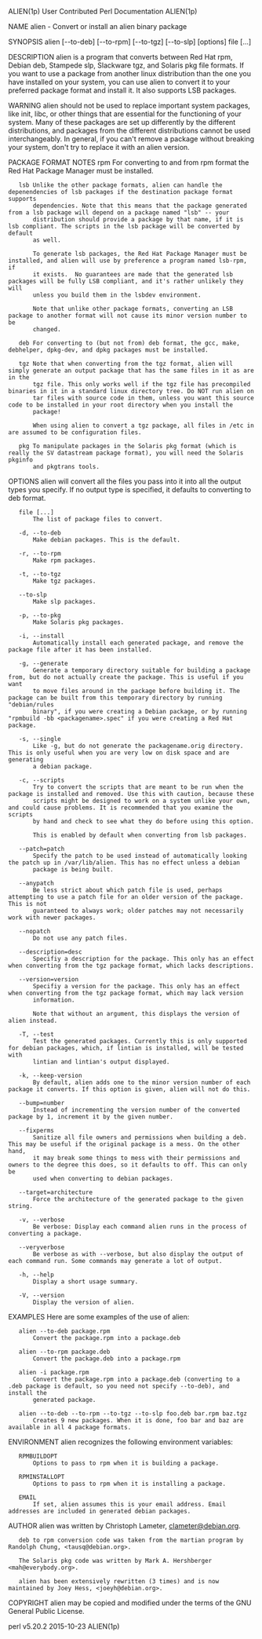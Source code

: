 ALIEN(1p)                                               User Contributed Perl Documentation                                              ALIEN(1p)

NAME
       alien - Convert or install an alien binary package

SYNOPSIS
        alien [--to-deb] [--to-rpm] [--to-tgz] [--to-slp] [options] file [...]

DESCRIPTION
       alien is a program that converts between Red Hat rpm, Debian deb, Stampede slp, Slackware tgz, and Solaris pkg file formats. If you want to
       use a package from another linux distribution than the one you have installed on your system, you can use alien to convert it to your
       preferred package format and install it. It also supports LSB packages.

WARNING
       alien should not be used to replace important system packages, like init, libc, or other things that are essential for the functioning of
       your system. Many of these packages are set up differently by the different distributions, and packages from the different distributions
       cannot be used interchangeably. In general, if you can't remove a package without breaking your system, don't try to replace it with an
       alien version.

PACKAGE FORMAT NOTES
       rpm For converting to and from rpm format the Red Hat Package Manager must be installed.

       lsb Unlike the other package formats, alien can handle the depenendencies of lsb packages if the destination package format supports
           dependencies. Note that this means that the package generated from a lsb package will depend on a package named "lsb" -- your
           distribution should provide a package by that name, if it is lsb compliant. The scripts in the lsb package will be converted by default
           as well.

           To generate lsb packages, the Red Hat Package Manager must be installed, and alien will use by preference a program named lsb-rpm, if
           it exists.  No guarantees are made that the generated lsb packages will be fully LSB compliant, and it's rather unlikely they will
           unless you build them in the lsbdev environment.

           Note that unlike other package formats, converting an LSB package to another format will not cause its minor version number to be
           changed.

       deb For converting to (but not from) deb format, the gcc, make, debhelper, dpkg-dev, and dpkg packages must be installed.

       tgz Note that when converting from the tgz format, alien will simply generate an output package that has the same files in it as are in the
           tgz file. This only works well if the tgz file has precompiled binaries in it in a standard linux directory tree. Do NOT run alien on
           tar files with source code in them, unless you want this source code to be installed in your root directory when you install the
           package!

           When using alien to convert a tgz package, all files in /etc in are assumed to be configuration files.

       pkg To manipulate packages in the Solaris pkg format (which is really the SV datastream package format), you will need the Solaris pkginfo
           and pkgtrans tools.

OPTIONS
       alien will convert all the files you pass into it into all the output types you specify. If no output type is specified, it defaults to
       converting to deb format.

       file [...]
           The list of package files to convert.

       -d, --to-deb
           Make debian packages. This is the default.

       -r, --to-rpm
           Make rpm packages.

       -t, --to-tgz
           Make tgz packages.

       --to-slp
           Make slp packages.

       -p, --to-pkg
           Make Solaris pkg packages.

       -i, --install
           Automatically install each generated package, and remove the package file after it has been installed.

       -g, --generate
           Generate a temporary directory suitable for building a package from, but do not actually create the package. This is useful if you want
           to move files around in the package before building it. The package can be built from this temporary directory by running "debian/rules
           binary", if you were creating a Debian package, or by running "rpmbuild -bb <packagename>.spec" if you were creating a Red Hat package.

       -s, --single
           Like -g, but do not generate the packagename.orig directory. This is only useful when you are very low on disk space and are generating
           a debian package.

       -c, --scripts
           Try to convert the scripts that are meant to be run when the package is installed and removed. Use this with caution, because these
           scripts might be designed to work on a system unlike your own, and could cause problems. It is recommended that you examine the scripts
           by hand and check to see what they do before using this option.

           This is enabled by default when converting from lsb packages.

       --patch=patch
           Specify the patch to be used instead of automatically looking the patch up in /var/lib/alien. This has no effect unless a debian
           package is being built.

       --anypatch
           Be less strict about which patch file is used, perhaps attempting to use a patch file for an older version of the package. This is not
           guaranteed to always work; older patches may not necessarily work with newer packages.

       --nopatch
           Do not use any patch files.

       --description=desc
           Specifiy a description for the package. This only has an effect when converting from the tgz package format, which lacks descriptions.

       --version=version
           Specifiy a version for the package. This only has an effect when converting from the tgz package format, which may lack version
           information.

           Note that without an argument, this displays the version of alien instead.

       -T, --test
           Test the generated packages. Currently this is only supported for debian packages, which, if lintian is installed, will be tested with
           lintian and lintian's output displayed.

       -k, --keep-version
           By default, alien adds one to the minor version number of each package it converts. If this option is given, alien will not do this.

       --bump=number
           Instead of incrementing the version number of the converted package by 1, increment it by the given number.

       --fixperms
           Sanitize all file owners and permissions when building a deb. This may be useful if the original package is a mess. On the other hand,
           it may break some things to mess with their permissions and owners to the degree this does, so it defaults to off. This can only be
           used when converting to debian packages.

       --target=architecture
           Force the architecture of the generated package to the given string.

       -v, --verbose
           Be verbose: Display each command alien runs in the process of converting a package.

       --veryverbose
           Be verbose as with --verbose, but also display the output of each command run. Some commands may generate a lot of output.

       -h, --help
           Display a short usage summary.

       -V, --version
           Display the version of alien.

EXAMPLES
       Here are some examples of the use of alien:

       alien --to-deb package.rpm
           Convert the package.rpm into a package.deb

       alien --to-rpm package.deb
           Convert the package.deb into a package.rpm

       alien -i package.rpm
           Convert the package.rpm into a package.deb (converting to a .deb package is default, so you need not specify --to-deb), and install the
           generated package.

       alien --to-deb --to-rpm --to-tgz --to-slp foo.deb bar.rpm baz.tgz
           Creates 9 new packages. When it is done, foo bar and baz are available in all 4 package formats.

ENVIRONMENT
       alien recognizes the following environment variables:

       RPMBUILDOPT
           Options to pass to rpm when it is building a package.

       RPMINSTALLOPT
           Options to pass to rpm when it is installing a package.

       EMAIL
           If set, alien assumes this is your email address. Email addresses are included in generated debian packages.

AUTHOR
       alien was written by Christoph Lameter, <clameter@debian.org>.

       deb to rpm conversion code was taken from the martian program by Randolph Chung, <tausq@debian.org>.

       The Solaris pkg code was written by Mark A. Hershberger <mah@everybody.org>.

       alien has been extensively rewritten (3 times) and is now maintained by Joey Hess, <joeyh@debian.org>.

COPYRIGHT
       alien may be copied and modified under the terms of the GNU General Public License.

perl v5.20.2                                                        2015-10-23                                                           ALIEN(1p)
